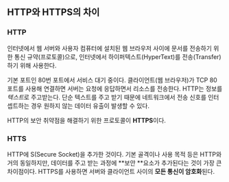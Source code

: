 ## HTTP와 HTTPS의 차이

### HTTP

인터넷에서 웹 서버와 사용자 컴퓨터에 설치된 웹 브라우저 사이에 문서를 전송하기 위한 통신 규약(프로토콜)으로, 인터넷에서 하이퍼텍스트(HyperText)를 전송(Transfer)하기 위해 사용한다.

기본 포트인 80번 포트에서 서비스 대기 중이다. 클라이언트(웹 브라우저)가 TCP 80 포트를 사용해 연결하면 서버는 요청에 응답하면서 리소스를 전송한다. HTTP는 정보를 *텍스트*로 주고받는다. 단순 텍스트를 주고 받기 때문에 네트워크에서 전송 신호를 인터셉트하는 경우 원하지 않는 데이터 유출이 발생할 수 있다.

HTTP의 보안 취약점을 해결하기 위한 프로토콜이 **HTTPS**이다.



### HTTS

HTTP에 S(Secure Socket)을 추가한 것이다. 기본 골격이나 사용 목적 등은 HTTP와 거의 동일하지만, 데이터를 주고 받는 과정에 **보안 **요소가 추가된다는 것이 가장 큰 차이점이다. HTTPS를 사용하면 서버와 클라이언트 사이의 **모든 통신이 암호화**된다.

